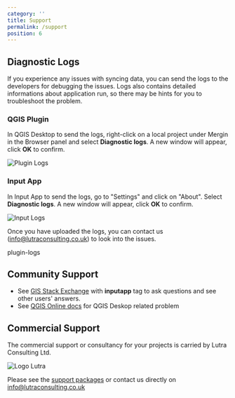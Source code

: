 ```yaml
---
category: ''
title: Support
permalink: /support
position: 6
---
```


## Diagnostic Logs

If you experience any issues with syncing data, you can send the 
logs to the developers for debugging the issues. Logs also contains
detailed informations about application run, so there may be hints 
for you to troubleshoot the problem.

### QGIS Plugin 

In QGIS Desktop to send the logs, right-click on a local project under Mergin in the Browser panel and 
select **Diagnostic logs**. A new window will appear, click **OK** to confirm.

![Plugin Logs](/images/qgis-plugin/plugin-logs.png)

### Input App

In Input App to send the logs, go to "Settings" and click on "About".
Select **Diagnostic logs**. A new window will appear, click **OK** to confirm.

![Input Logs](/images/input-logs.png)

Once you have uploaded the logs, you can contact us (info@lutraconsulting.co.uk) to look into the issues.

plugin-logs

## Community Support

 - See [GIS Stack Exchange](https://gis.stackexchange.com/questions/tagged/inputapp) with **inputapp** tag to ask questions and see other users' answers.
 - See [QGIS Online docs](https://www.qgis.org/en/docs/index.html) for QGIS Deskop related problem
 
## Commercial Support

The commercial support or consultancy for your projects is carried by Lutra Consulting Ltd.

![Logo Lutra](logo_lutra.svg)

Please see the [support packages](https://www.lutraconsulting.co.uk/support/) or contact us
directly on [info@lutraconsulting.co.uk](mailto:info@lutraconsulting.co.uk)

